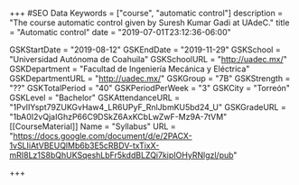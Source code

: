+++
#SEO Data
Keywords = ["course", "automatic control"]
description = "The course automatic control given by Suresh Kumar Gadi at UAdeC."
title = "Automatic control"
date = "2019-07-01T23:12:36-06:00"

GSKStartDate = "2019-08-12"
GSKEndDate = "2019-11-29"
GSKSchool = "Universidad Autónoma de Coahuila"
GSKSchoolURL = "http://uadec.mx/"
GSKDepartment = "Facultad de Ingeniería Mecánica y Eléctrica"
GSKDepartmentURL = "http://uadec.mx/"
GSKGroup = "7B"
GSKStrength = "??"
GSKTotalPeriod = "40"
GSKPeriodPerWeek = "3"
GSKCity = "Torreón"
GSKLevel = "Bachelor"
GSKAttendanceURL = "1PvIIYspt79ZUKGvHaw4_LR6UPyF_RnlJbmKU5bd24_U"
GSKGradeURL = "1bA0I2vQjaIGhzP66C9DSkZ6AxKCbLwZwF-Mz9A-7tVM"
[[CourseMaterial]]
    Name = "Syllabus"
    URL = "https://docs.google.com/document/d/e/2PACX-1vSLIiAtVBEUQlMb6b3E5cRBDV-txTixX-mRI8Lz1S8bQhUKSqeshLbFr5kddBLZQi7kipIOHyRNlgzl/pub"

+++